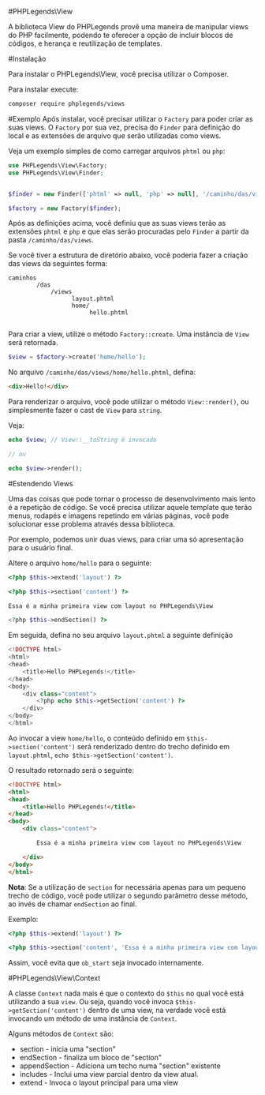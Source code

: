 #PHPLegends\View

A biblioteca View do PHPLegends provê uma maneira de manipular views do PHP facilmente, podendo te oferecer a opção de incluir blocos de códigos, e herança e reutilização de templates.


#Instalação

Para instalar o PHPLegends\View, você precisa utilizar o Composer.

Para instalar execute:

```bash
composer require phplegends/views
``` 

#Exemplo
Após instalar, você precisar utilizar o `Factory` para poder criar as suas views. O `Factory` por sua vez, precisa do `Finder` para definição do local e as extensões de arquivo que serão utilizadas como views.

Veja um exemplo simples de como carregar arquivos `phtml` ou `php`:

```php
use PHPLegends\View\Factory;
use PHPLegends\View\Finder;


$finder = new Finder(['phtml' => null, 'php' => null], '/caminho/das/views');

$factory = new Factory($finder);

```


Após as definições acima, você definiu que as suas views terão as extensões `phtml` e `php` e que elas serão procuradas pelo `Finder` a partir da pasta `/caminho/das/views`.


Se você tiver a estrutura de diretório abaixo, você poderia fazer a criação das views da seguintes forma:

```
caminhos
        /das
            /views
                  layout.phtml
                  home/
                       hello.phtml
                    

```


Para criar a view, utilize o método `Factory::create`. Uma instância de `View` será retornada.

```php
$view = $factory->create('home/hello');
```

No arquivo `/caminho/das/views/home/hello.phtml`, defina:

```html
<div>Hello!</div>
```


Para renderizar o arquivo, você pode utilizar o método `View::render()`, ou simplesmente fazer o cast de `View` para `string`.

Veja:

```php
echo $view; // View::__toString é invocado

// ou 

echo $view->render();

```

#Estendendo Views

Uma das coisas que pode tornar o processo de desenvolvimento mais lento é a repetição de código. Se você precisa utilizar aquele template que terão menus, rodapés e imagens repetindo em várias páginas, você pode solucionar esse problema através dessa biblioteca.

Por exemplo, podemos unir duas views, para criar uma só apresentação para o usuário final.

Altere o arquivo `home/hello` para o seguinte:

```php
<?php $this->extend('layout') ?>

<?php $this->section('content') ?>

Essa é a minha primeira view com layout no PHPLegends\View

<?php $this->endSection() ?>
```

Em seguida, defina no seu arquivo `layout.phtml` a seguinte definição

```php
<!DOCTYPE html>
<html>
<head>
    <title>Hello PHPLegends!</title>
</head>
<body>
    <div class="content">
        <?php echo $this->getSection('content') ?>
    </div>
</body>
</html>
```


Ao invocar a view `home/hello`, o conteúdo definido em `$this->section('content')` será renderizado dentro do trecho definido em `layout.phtml`, `echo $this->getSection('content')`.

O resultado retornado será o seguinte:

```html
<!DOCTYPE html>
<html>
<head>
    <title>Hello PHPLegends!</title>
</head>
<body>
    <div class="content">

        Essa é a minha primeira view com layout no PHPLegends\View

    </div>
</body>
</html>
```

**Nota**: Se a utilização de `section` for necessária apenas para um pequeno trecho de código, você pode utilizar o segundo parâmetro desse método, ao invés de chamar `endSection` ao final.


Exemplo:

```php
<?php $this->extend('layout') ?>

<?php $this->section('content', 'Essa é a minha primeira view com layout no PHPLegends\View') ?>
```

Assim, você evita que `ob_start` seja invocado internamente.



#PHPLegends\View\Context

A classe `Context` nada mais é que o contexto do `$this` no qual você está utilizando a sua `view`. Ou seja, quando você invoca `$this->getSection('content')` dentro de uma view, na verdade você está invocando um método de uma instância de `Context`.

Alguns métodos de `Context` são:
* section         - inicia uma "section"
* endSection      - finaliza um bloco de "section"
* appendSection   - Adiciona um techo numa "section" existente
* includes        - Inclui uma view parcial dentro da view atual.
* extend          - Invoca o layout principal para uma view
